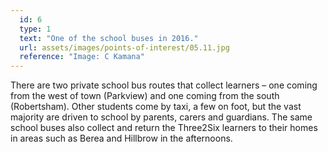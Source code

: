 ```yaml
---
  id: 6
  type: 1
  text: "One of the school buses in 2016."
  url: assets/images/points-of-interest/05.11.jpg
  reference: "Image: C Kamana"
---
```

There are two private school bus routes that collect learners – one coming from the west of town (Parkview) and one coming from the south (Robertsham). Other students come by taxi, a few on foot, but the vast majority are driven to school by parents, carers and guardians. The same school buses also collect and return the Three2Six learners to their homes in areas such as Berea and Hillbrow in the afternoons.
        